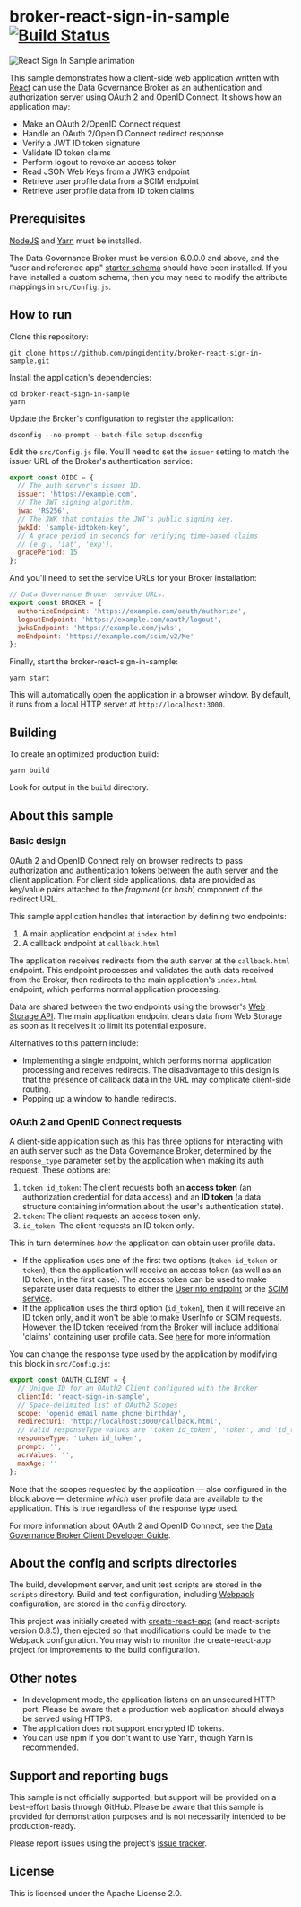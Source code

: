# broker-react-sign-in-sample [![Build Status](https://travis-ci.org/pingidentity/broker-react-sign-in-sample.svg?branch=master)](https://travis-ci.org/pingidentity/broker-react-sign-in-sample)

![React Sign In Sample animation](https://cloud.githubusercontent.com/assets/50972/21905894/af6b073a-d8ce-11e6-9a4a-a8eb520f9ecb.gif)

This sample demonstrates how a client-side web application written with 
[React](https://facebook.github.io/react/) can use the Data Governance 
Broker as an authentication and authorization server using OAuth 2 and 
OpenID Connect. It shows how an application may:

* Make an OAuth 2/OpenID Connect request
* Handle an OAuth 2/OpenID Connect redirect response
* Verify a JWT ID token signature
* Validate ID token claims
* Perform logout to revoke an access token
* Read JSON Web Keys from a JWKS endpoint
* Retrieve user profile data from a SCIM endpoint
* Retrieve user profile data from ID token claims

## Prerequisites

[NodeJS](https://docs.npmjs.com/getting-started/installing-node) and 
[Yarn](https://yarnpkg.com/en/docs/install) 
must be installed. 

The Data Governance Broker must be version 6.0.0.0 and above, and the 
"user and reference app" [starter schema](https://developer.unboundid.com/6.0.0.1/broker/guides/broker-client-developer-guide/basics/schema/#The-starter-schema)
should have been installed. If you have installed a custom schema, then 
you may need to modify the attribute mappings in `src/Config.js`.

## How to run

Clone this repository:

```
git clone https://github.com/pingidentity/broker-react-sign-in-sample.git
```

Install the application's dependencies:

```
cd broker-react-sign-in-sample
yarn
```

Update the Broker's configuration to register the application:

```
dsconfig --no-prompt --batch-file setup.dsconfig
```

Edit the `src/Config.js` file. You'll need to set the `issuer` setting 
to match the issuer URL of the Broker's authentication service:

```javascript
export const OIDC = {
  // The auth server's issuer ID.
  issuer: 'https://example.com',
  // The JWT signing algorithm.
  jwa: 'RS256',
  // The JWK that contains the JWT's public signing key.
  jwkId: 'sample-idtoken-key',
  // A grace period in seconds for verifying time-based claims
  // (e.g., 'iat', 'exp').
  gracePeriod: 15
};
```

And you'll need to set the service URLs for your Broker installation:

```javascript
// Data Governance Broker service URLs.
export const BROKER = {
  authorizeEndpoint: 'https://example.com/oauth/authorize',
  logoutEndpoint: 'https://example.com/oauth/logout',
  jwksEndpoint: 'https://example.com/jwks',
  meEndpoint: 'https://example.com/scim/v2/Me'
};
```

Finally, start the broker-react-sign-in-sample:

```
yarn start
```

This will automatically open the application in a browser window. 
By default, it runs from a local HTTP server at `http://localhost:3000`.

## Building

To create an optimized production build:

```
yarn build
```

Look for output in the `build` directory.

## About this sample

### Basic design

OAuth 2 and OpenID Connect rely on browser redirects to pass 
authorization and authentication tokens between the auth server and the 
client application. For client side applications, data are provided as 
key/value pairs attached to the _fragment_ (or _hash_) component of the 
redirect URL. 

This sample application handles that interaction by defining two endpoints:

1. A main application endpoint at `index.html`
2. A callback endpoint at `callback.html`

The application receives redirects from the auth server at the 
`callback.html` endpoint. This endpoint processes and validates the 
auth data received from the Broker, then redirects to the main 
application's `index.html` endpoint, which performs normal application 
processing. 

Data are shared between the two endpoints using the browser's 
[Web Storage API](https://developer.mozilla.org/en-US/docs/Web/API/Web_Storage_API). 
The main application endpoint clears data from Web Storage as soon as 
it receives it to limit its potential exposure. 

Alternatives to this pattern include:

* Implementing a single endpoint, which performs normal application 
processing and receives redirects. The disadvantage to this design is 
that the presence of callback data in the URL may complicate 
client-side routing.
* Popping up a window to handle redirects. 

### OAuth 2 and OpenID Connect requests

A client-side application such as this has three options for 
interacting with an auth server such as the Data Governance Broker, 
determined by the `response_type` parameter set by the application when 
making its auth request. These options are:

1. `token id_token`: The client requests both an **access token** (an 
authorization credential for data access) and an **ID token** (a data 
structure containing information about the user's authentication state).
2. `token`: The client requests an access token only.
3. `id_token`: The client requests an ID token only.

This in turn determines _how_ the application can obtain user profile 
data.

* If the application uses one of the first two options (`token id_token` 
or `token`), then the application will receive an access token (as well 
as an ID token, in the first case). The access token can be used to make 
separate user data requests to either the 
[UserInfo endpoint](https://developer.unboundid.com/6.0.0.1/broker/api/oauth2/userinfo/) 
or the [SCIM service](https://developer.unboundid.com/6.0.0.1/broker/api/scim/).
* If the application uses the third option (`id_token`), then it will 
receive an ID token only, and it won't be able to make UserInfo or SCIM 
requests. However, the ID token received from the Broker will include 
additional 'claims' containing user profile data. See 
[here](https://developer.unboundid.com/6.0.0.1/broker/api/oauth2/id-tokens/) 
for more information. 

You can change the response type used by the application by modifying 
this block in `src/Config.js`:

```javascript
export const OAUTH_CLIENT = {
  // Unique ID for an OAuth2 Client configured with the Broker
  clientId: 'react-sign-in-sample',
  // Space-delimited list of OAuth2 Scopes
  scope: 'openid email name phone birthday',
  redirectUri: 'http://localhost:3000/callback.html',
  // Valid responseType values are 'token id_token', 'token', and 'id_token'
  responseType: 'token id_token',
  prompt: '',
  acrValues: '',
  maxAge: ''
};
```

Note that the scopes requested by the application — also configured in 
the block above — determine _which_ user profile data are available to 
the application. This is true regardless of the response type used.

For more information about OAuth 2 and OpenID Connect, see the 
[Data Governance Broker Client Developer Guide](https://developer.unboundid.com/6.0.0.1/broker/guides/broker-client-developer-guide/).

## About the config and scripts directories

The build, development server, and unit test scripts are stored in the 
`scripts` directory. Build and test configuration, including 
[Webpack](https://webpack.github.io/) configuration, are stored in the 
`config` directory.

This project was initially created with [create-react-app](https://github.com/facebookincubator/create-react-app) (and react-scripts version 
0.8.5), then ejected so that modifications could be made to the Webpack 
configuration. You may wish to monitor the create-react-app project for 
improvements to the build configuration.

## Other notes

* In development mode, the application listens on an unsecured HTTP 
port. Please be aware that a production web application should always 
be served using HTTPS.
* The application does not support encrypted ID tokens.
* You can use npm if you don't want to use Yarn, though Yarn is 
recommended.

## Support and reporting bugs

This sample is not officially supported, but support will be provided
on a best-effort basis through GitHub. Please be aware that this sample 
is provided for demonstration purposes and is not necessarily intended 
to be production-ready.

Please report issues using the project's
[issue tracker](https://github.com/pingidentity/broker-react-sign-in-sample/issues).

## License

This is licensed under the Apache License 2.0.
